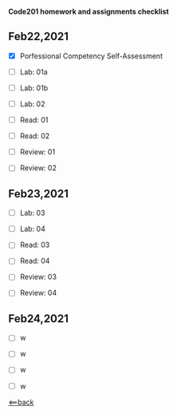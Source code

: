 **Code201 homework and assignments checklist**

## **Feb22,2021**

- [X] Porfessional Competency Self-Assessment
- [ ] Lab: 01a
- [ ] Lab: 01b
- [ ] Lab: 02
- [ ] Read: 01
- [ ] Read: 02
- [ ] Review: 01
- [ ] Review: 02


## **Feb23,2021**

- [ ] Lab: 03
- [ ] Lab: 04
- [ ] Read: 03
- [ ] Read: 04
- [ ] Review: 03
- [ ] Review: 04


## **Feb24,2021**

- [ ] w
- [ ] w
- [ ] w
- [ ] w





[<==back](README.md)
